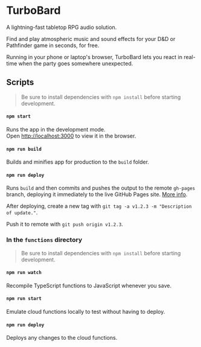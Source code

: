 # TurboBard

A lightning-fast tabletop RPG audio solution.

Find and play atmospheric music and sound effects for your D&D or Pathfinder game in seconds, for free. 

Running in your phone or laptop's browser, TurboBard lets you react in real-time when the party goes somewhere unexpected.

## Scripts

> Be sure to install dependencies with `npm install` before starting development.

#### `npm start`

Runs the app in the development mode.<br />
Open [http://localhost:3000](http://localhost:3000) to view it in the browser.

#### `npm run build`

Builds and minifies app for production to the `build` folder.

#### `npm run deploy`

Runs `build` and then commits and pushes the output to the remote `gh-pages` branch, deploying it immediately to the live GitHub Pages site. [More info](https://www.npmjs.com/package/gh-pages#command-line-utility).

After deploying, create a new tag with `git tag -a v1.2.3 -m "Description of update."`.

Push it to remote with `git push origin v1.2.3`.

### In the `functions` directory

> Be sure to install dependencies with `npm install` before starting development.

#### `npm run watch`

Recompile TypeScript functions to JavaScript whenever you save.

#### `npm run start`

Emulate cloud functions locally to test without having to deploy.

#### `npm run deploy`

Deploys any changes to the cloud functions.
